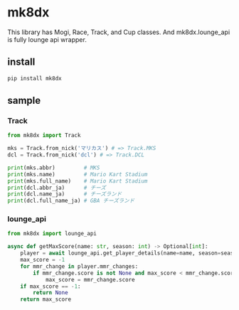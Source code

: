 # mk8dx

This library has Mogi, Race, Track, and Cup classes.
And mk8dx.lounge_api is fully lounge api wrapper.

## install

```bash
pip install mk8dx
```

## sample

### Track

```python
from mk8dx import Track

mks = Track.from_nick('マリカス') # => Track.MKS
dcl = Track.from_nick('dcl') # => Track.DCL

print(mks.abbr)         # MKS
print(mks.name)         # Mario Kart Stadium
print(mks.full_name)    # Mario Kart Stadium
print(dcl.abbr_ja)      # チーズ
print(dcl.name_ja)      # チーズランド
print(dcl.full_name_ja) # GBA チーズランド
```

### lounge_api

```python
from mk8dx import lounge_api

async def getMaxScore(name: str, season: int) -> Optional[int]:
    player = await lounge_api.get_player_details(name=name, season=season)
    max_score = -1
    for mmr_change in player.mmr_changes:
        if mmr_change.score is not None and max_score < mmr_change.score:
            max_score = mmr_change.score
    if max_score == -1:
        return None
    return max_score
```
